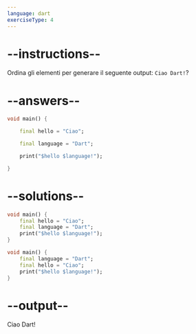 ```yaml
---
language: dart
exerciseType: 4
---
```


# --instructions--

Ordina gli elementi per generare il seguente output: `Ciao Dart!`?

# --answers--

```dart
void main() {
```

```dart
    final hello = "Ciao";
```

```dart
    final language = "Dart";
```

```dart
    print("$hello $language!");
```

```dart
}
```

# --solutions--

```dart
void main() {
    final hello = "Ciao";
    final language = "Dart";
    print("$hello $language!");
}
```

```dart
void main() {
    final language = "Dart";
    final hello = "Ciao";
    print("$hello $language!");
}
```

# --output--

Ciao Dart!
